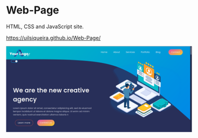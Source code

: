 # Web-Page
HTML, CSS and JavaScript site.

https://uilsiqueira.github.io/Web-Page/

<img src="images/home.png">
